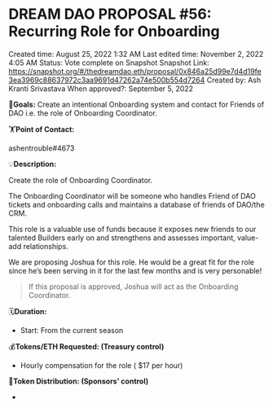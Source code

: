 # DREAM DAO PROPOSAL #56: Recurring Role for Onboarding

Created time: August 25, 2022 1:32 AM
Last edited time: November 2, 2022 4:05 AM
Status: Vote complete on Snapshot
Snapshot Link: https://snapshot.org/#/thedreamdao.eth/proposal/0x846a25d99e7d4d19fe3ea3969c88637972c3aa9691d47262a74e500b554d7264
Created by: Ash Kranti Srivastava
When approved?: September 5, 2022

🎯**Goals:**
Create an intentional Onboarding system and contact for Friends of DAO i.e. the role of Onboarding Coordinator.

🏋️**Point of Contact:**

ashentrouble#4673

💡**Description:**

Create the role of Onboarding Coordinator.

The Onboarding Coordinator will be someone who handles Friend of DAO tickets and onboarding calls and maintains a database of friends of DAO/the CRM.

This role is a valuable use of funds because it exposes new friends to our talented Builders early on and strengthens and assesses important, value-add relationships.

We are proposing Joshua for this role. He would be a great fit for the role since he’s been serving in it for the last few months and is very personable!

> If this proposal is approved, Joshua will act as the Onboarding Coordinator.
> 

🗓️**Duration:**

- Start: From the current season

💰**Tokens/ETH Requested: (Treasury control)**

- Hourly compensation for the role ( $17 per hour)

💸**Token Distribution: (Sponsors’ control)**

-